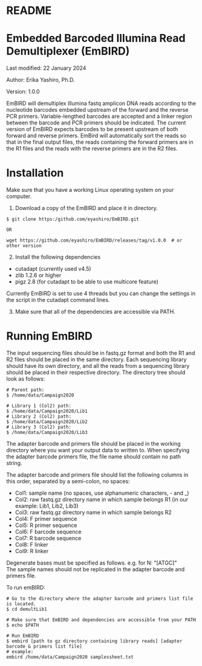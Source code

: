 # README

# Embedded Barcoded Illumina Read Demultiplexer (EmBIRD)

Last modified: 22 January 2024

Author: Erika Yashiro, Ph.D.

Version: 1.0.0


EmBIRD will demultiplex Illumina fastq amplicon DNA reads according to the nucleotide barcodes embedded upstream of the forward and the reverse PCR primers. Variable-lengthed barcodes are accepted and a linker region between the barcode and PCR primers should be indicated. The current version of EmBIRD expects barcodes to be present upstream of both forward and reverse primers. EmBird will automatically sort the reads so that in the final output files, the reads containing the forward primers are in the R1 files and the reads with the reverse primers are in the R2 files.

# Installation

Make sure that you have a working Linux operating system on your computer.

1. Download a copy of the EmBIRD and place it in directory.
```
$ git clone https:/github.com/eyashiro/EmBIRD.git

OR

wget https://github.com/eyashiro/EmBIRD/releases/tag/v1.0.0  # or other version
```

2. Install the following dependencies

* cutadapt (currently used v4.5)
* zlib 1.2.6 or higher
* pigz 2.8 (for cutadapt to be able to use multicore feature)

Currently EmBIRD is set to use 4 threads but you can change the settings in the script in the cutadapt command lines.

3. Make sure that all of the dependencies are accessible via PATH.


# Running EmBIRD

The input sequencing files should be in fastq.gz format and both the R1 and R2 files should be placed in the same directory. Each sequencing library should have its own directory, and all the reads from a sequencing library should be placed in their respective directory. The directory tree should look as follows:

```
# Parent path:
$ /home/data/Campaign2020

# Library 1 (Col2) path:
$ /home/data/Campaign2020/Lib1
# Library 2 (Col2) path:
$ /home/data/Campaign2020/Lib2
# Library 3 (Col2) path:
$ /home/data/Campaign2020/Lib3
```

The adapter barcode and primers file should be placed in the working directory where you want your output data to written to. When specifying the adapter barcode primers file, the file name should contain no path string.

The adapter barcode and primers file should list the following columns in this order, separated by a semi-colon, no spaces:

* Col1: sample name (no spaces, use alphanumeric characters, - and _)
* Col2: raw fastq.gz directory name in which sample belongs R1 (in our example: Lib1, Lib2, Lib3)
* Col3: raw fastq.gz directory name in which sample belongs R2
* Col4: F primer sequence
* Col5: R primer sequence
* Col6: F barcode sequence
* Col7: R barcode sequence
* Col8: F linker
* Col9: R linker

Degenerate bases must be specified as follows. e.g. for N: "[ATGC]" \
The sample names should not be replicated in the adapter barcode and primers file.

To run emBIRD:
```
# Go to the directory where the adapter barcode and primers list file is located.
$ cd demultLib1

# Make sure that EmBIRD and dependencies are accessible from your PATH
$ echo $PATH

# Run EmBIRD
$ embird [path to gz directory containing library reads] [adapter barcode & primers list file]
# example:
embird /home/data/Campaign2020 samplessheet.txt
```
